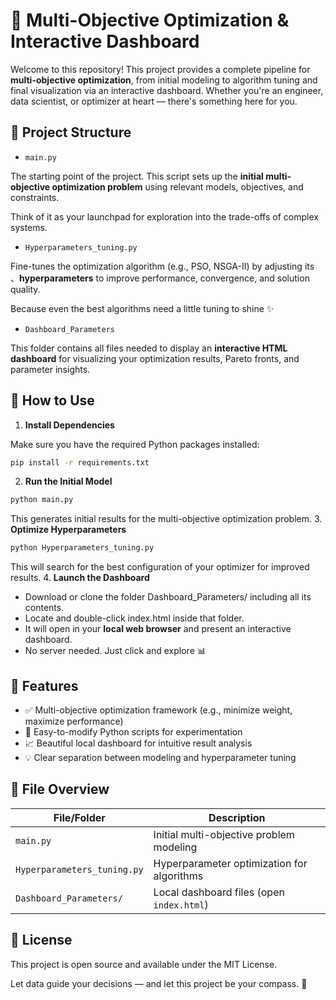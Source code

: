 # 🎯 Multi-Objective Optimization & Interactive Dashboard

Welcome to this repository! This project provides a complete pipeline for **multi-objective optimization**, from initial modeling to algorithm tuning and final visualization via an interactive dashboard. Whether you're an engineer, data scientist, or optimizer at heart — there's something here for you.

## 🧠 Project Structure
- ```main.py```

The starting point of the project. This script sets up the **initial multi-objective optimization problem** using relevant models, objectives, and constraints.
    
  Think of it as your launchpad for exploration into the trade-offs of complex systems.
    
- ```Hyperparameters_tuning.py```

Fine-tunes the optimization algorithm (e.g., PSO, NSGA-II) by adjusting its 、**hyperparameters** to improve performance, convergence, and solution quality.

Because even the best algorithms need a little tuning to shine ✨

- ```Dashboard_Parameters```

This folder contains all files needed to display an **interactive HTML dashboard** for visualizing your optimization results, Pareto fronts, and parameter insights.

## 🚀 How to Use
1. **Install Dependencies**

Make sure you have the required Python packages installed:
```bash
pip install -r requirements.txt
```
2. **Run the Initial Model**
```bash
python main.py
```
This generates initial results for the multi-objective optimization problem.
3. **Optimize Hyperparameters**
```bash
python Hyperparameters_tuning.py
```
This will search for the best configuration of your optimizer for improved results.
4. **Launch the Dashboard**
- Download or clone the folder Dashboard_Parameters/ including all its contents.
- Locate and double-click index.html inside that folder.
- It will open in your **local web browser** and present an interactive dashboard.
- No server needed. Just click and explore 📊

## 🌟 Features
- ✅ Multi-objective optimization framework (e.g., minimize weight, maximize performance)
- 🔧 Easy-to-modify Python scripts for experimentation
- 📈 Beautiful local dashboard for intuitive result analysis
- 💡 Clear separation between modeling and hyperparameter tuning

## 📂 File Overview
| File/Folder                 | Description                                |
| --------------------------- | ------------------------------------------ |
| `main.py`                   | Initial multi-objective problem modeling   |
| `Hyperparameters_tuning.py` | Hyperparameter optimization for algorithms |
| `Dashboard_Parameters/`     | Local dashboard files (open `index.html`)  |

## 📝 License
This project is open source and available under the MIT License.

Let data guide your decisions — and let this project be your compass. 🧭
